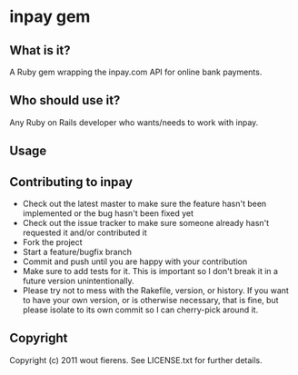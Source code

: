 # inpay gem

## What is it?
A Ruby gem wrapping the inpay.com API for online bank payments.

## Who should use it?
Any Ruby on Rails developer who wants/needs to work with inpay.

## Usage



## Contributing to inpay
 
* Check out the latest master to make sure the feature hasn't been implemented or the bug hasn't been fixed yet
* Check out the issue tracker to make sure someone already hasn't requested it and/or contributed it
* Fork the project
* Start a feature/bugfix branch
* Commit and push until you are happy with your contribution
* Make sure to add tests for it. This is important so I don't break it in a future version unintentionally.
* Please try not to mess with the Rakefile, version, or history. If you want to have your own version, or is otherwise necessary, that is fine, but please isolate to its own commit so I can cherry-pick around it.

## Copyright

Copyright (c) 2011 wout fierens. See LICENSE.txt for
further details.

